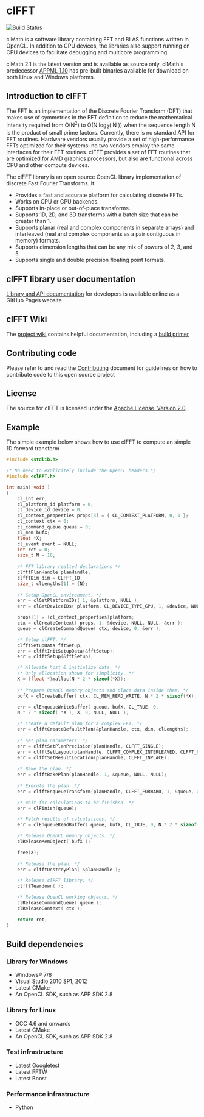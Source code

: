 clFFT
=====
[![Build Status](https://travis-ci.org/clMathLibraries/clFFT.png)](https://travis-ci.org/clMathLibraries/clFFT)

clMath is a software library containing FFT and BLAS functions written in OpenCL. In addition to GPU devices, the libraries also support running on CPU devices to facilitate debugging and multicore programming.

clMath 2.1 is the latest version and is available as source only. clMath's predecessor <a href="http://developer.amd.com/tools-and-sdks/heterogeneous-computing/amd-accelerated-parallel-processing-math-libraries/">APPML 1.10</a> has pre-built binaries available for download on both Linux and Windows platforms.

## Introduction to clFFT

The FFT is an implementation of the Discrete Fourier Transform (DFT) that makes use of symmetries in the FFT definition to reduce the mathematical intensity required from O(N<sup>2</sup>) to O(N log<sub>2</sub>( N )) when the sequence length N is the product of small prime factors. Currently, there is no standard API for FFT routines. Hardware vendors usually provide a set of high-performance FFTs optimized for their systems: no two vendors employ the same interfaces for their FFT routines. clFFT provides a set of FFT routines that are optimized for AMD graphics processors, but also are functional across CPU and other compute devices.

The clFFT library is an open source OpenCL library implementation of discrete Fast Fourier Transforms. It:

* Provides a fast and accurate platform for calculating discrete FFTs. 
* Works on CPU or GPU backends. 
* Supports in-place or out-of-place transforms. 
* Supports 1D, 2D, and 3D transforms with a batch size that can be greater than 1. 
* Supports planar (real and complex components in separate arrays) and interleaved (real and complex components as a pair contiguous in memory) formats. 
* Supports dimension lengths that can be any mix of powers of 2, 3, and 5. 
* Supports single and double precision floating point formats.

## clFFT library user documentation
[Library and API documentation]( http://clmathlibraries.github.io/clFFT/ ) for developers is available online as a GitHub Pages website

## clFFT Wiki
The [project wiki](https://github.com/clMathLibraries/clFFT/wiki) contains helpful documentation, including a [build primer](https://github.com/clMathLibraries/clFFT/wiki/Build)

## Contributing code
Please refer to and read the [Contributing](CONTRIBUTING.md) document for guidelines on how to contribute code to this open source project

## License
The source for clFFT is licensed under the [Apache License, Version 2.0]( http://www.apache.org/licenses/LICENSE-2.0 )

## Example
The simple example below shows how to use clFFT to compute an simple 1D forward transform

```c
#include <stdlib.h>

/* No need to explicitely include the OpenCL headers */
#include <clFFT.h>

int main( void )
{
    cl_int err;
    cl_platform_id platform = 0;
    cl_device_id device = 0;
    cl_context_properties props[3] = { CL_CONTEXT_PLATFORM, 0, 0 };
    cl_context ctx = 0;
    cl_command_queue queue = 0;
    cl_mem bufX;
	float *X;
    cl_event event = NULL;
    int ret = 0;
	size_t N = 16;
	
	/* FFT library realted declarations */
	clfftPlanHandle planHandle;
	clfftDim dim = CLFFT_1D;
	size_t clLengths[1] = {N};
                
    /* Setup OpenCL environment. */
    err = clGetPlatformIDs( 1, &platform, NULL );
    err = clGetDeviceIDs( platform, CL_DEVICE_TYPE_GPU, 1, &device, NULL );

    props[1] = (cl_context_properties)platform;
    ctx = clCreateContext( props, 1, &device, NULL, NULL, &err );
    queue = clCreateCommandQueue( ctx, device, 0, &err );

    /* Setup clFFT. */
	clfftSetupData fftSetup;
	err = clfftInitSetupData(&fftSetup);
	err = clfftSetup(&fftSetup);

	/* Allocate host & initialize data. */
	/* Only allocation shown for simplicity. */
	X = (float *)malloc(N * 2 * sizeof(*X));
                
    /* Prepare OpenCL memory objects and place data inside them. */
    bufX = clCreateBuffer( ctx, CL_MEM_READ_WRITE, N * 2 * sizeof(*X), NULL, &err );

    err = clEnqueueWriteBuffer( queue, bufX, CL_TRUE, 0,
	N * 2 * sizeof( *X ), X, 0, NULL, NULL );

	/* Create a default plan for a complex FFT. */
	err = clfftCreateDefaultPlan(&planHandle, ctx, dim, clLengths);
	
	/* Set plan parameters. */
	err = clfftSetPlanPrecision(planHandle, CLFFT_SINGLE);
	err = clfftSetLayout(planHandle, CLFFT_COMPLEX_INTERLEAVED, CLFFT_COMPLEX_INTERLEAVED);
	err = clfftSetResultLocation(planHandle, CLFFT_INPLACE);
                                
    /* Bake the plan. */
	err = clfftBakePlan(planHandle, 1, &queue, NULL, NULL);
	
	/* Execute the plan. */
	err = clfftEnqueueTransform(planHandle, CLFFT_FORWARD, 1, &queue, 0, NULL, NULL, &bufX, NULL, NULL);

	/* Wait for calculations to be finished. */
	err = clFinish(queue);

	/* Fetch results of calculations. */
	err = clEnqueueReadBuffer( queue, bufX, CL_TRUE, 0, N * 2 * sizeof( *X ), X, 0, NULL, NULL );

    /* Release OpenCL memory objects. */
    clReleaseMemObject( bufX );

	free(X);
	
	/* Release the plan. */
	err = clfftDestroyPlan( &planHandle );

    /* Release clFFT library. */
    clfftTeardown( );

    /* Release OpenCL working objects. */
    clReleaseCommandQueue( queue );
    clReleaseContext( ctx );

    return ret;
}
```

## Build dependencies
### Library for Windows
*  Windows® 7/8
*  Visual Studio 2010 SP1, 2012
*  Latest CMake
*  An OpenCL SDK, such as APP SDK 2.8

### Library for Linux
*  GCC 4.6 and onwards
*  Latest CMake
*  An OpenCL SDK, such as APP SDK 2.8

### Test infrastructure
* Latest Googletest
* Latest FFTW 
* Latest Boost

### Performance infrastructure
* Python